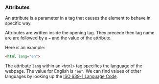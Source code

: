 ### Attributes

An attribute is a parameter in a tag that causes the element to behave in specific way. 

Attributes are written inside the opening tag. They precede then tag name are are followed by a `=` and the value of the attribute.

Here is an example:

```html
<html lang="en">
```

The attribute `lang` within an `<html>` tag specifies the language of the webpage. The value for English is `"en"`. We can find values of other languages by looking up the [ISO 639-1 Language Code](https://en.wikipedia.org/wiki/List_of_ISO_639-1_codes).
